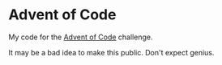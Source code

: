 # Advent of Code

My code for the [Advent of Code](https://adventofcode.com/) challenge.

It may be a bad idea to make this public. Don't expect genius.